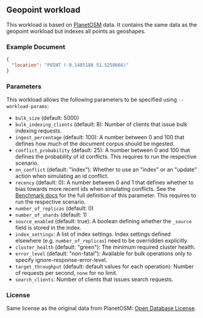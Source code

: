 ## Geopoint workload

This workload is based on [PlanetOSM](http://wiki.openstreetmap.org/wiki/Planet.osm) data. It contains the same data as the geopoint workload but indexes all points as geoshapes.

### Example Document

```json
{
  "location": "POINT (-0.1485188 51.5250666)"
}
```

### Parameters

This workload allows the following parameters to be specified using `--workload-params`:

* `bulk_size` (default: 5000)
* `bulk_indexing_clients` (default: 8): Number of clients that issue bulk indexing requests.
* `ingest_percentage` (default: 100): A number between 0 and 100 that defines how much of the document corpus should be ingested.
* `conflict_probability` (default: 25): A number between 0 and 100 that defines the probability of id conflicts. This requires to run the respective scenario.
* `on_conflict` (default: "index"): Whether to use an "index" or an "update" action when simulating an id conflict.
* `recency` (default: 0): A number between 0 and 1 that defines whether to bias towards more recent ids when simulating conflicts. See the [Benchmark docs](https://github.com/opensearch-project/OpenSearch-Benchmark/blob/main/DEVELOPER_GUIDE.md) for the full definition of this parameter. This requires to run the respective scenario.
* `number_of_replicas` (default: 0)
* `number_of_shards` (default: 1)
* `source_enabled` (default: true): A boolean defining whether the `_source` field is stored in the index.
* `index_settings`: A list of index settings. Index settings defined elsewhere (e.g. `number_of_replicas`) need to be overridden explicitly.
* `cluster_health` (default: "green"): The minimum required cluster health.
* `error_level` (default: "non-fatal"): Available for bulk operations only to specify ignore-response-error-level.
* `target_throughput` (default: default values for each operation): Number of requests per second, `none` for no limit.
* `search_clients`: Number of clients that issues search requests.

### License

Same license as the original data from PlanetOSM: [Open Database License](http://wiki.openstreetmap.org/wiki/Open_Database_License).
